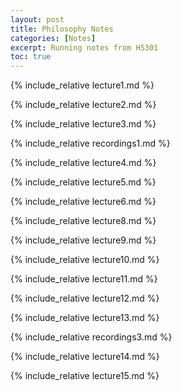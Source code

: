 ```yaml
---
layout: post
title: Philosophy Notes
categories: [Notes]
excerpt: Running notes from HS301
toc: true
---
```


<script type="text/javascript" async src="https://cdnjs.cloudflare.com/ajax/libs/mathjax/2.7.5/latest.js?config=TeX-MML-AM_CHTML" async></script>

{% include_relative lecture1.md %}

{% include_relative lecture2.md %}

{% include_relative lecture3.md %}

{% include_relative recordings1.md %}

{% include_relative lecture4.md %}

{% include_relative lecture5.md %}

{% include_relative lecture6.md %}

{% include_relative lecture8.md %}

{% include_relative lecture9.md %}

{% include_relative lecture10.md %}

{% include_relative lecture11.md %}

{% include_relative lecture12.md %}

{% include_relative lecture13.md %}

{% include_relative recordings3.md %}

{% include_relative lecture14.md %}

{% include_relative lecture15.md %}



